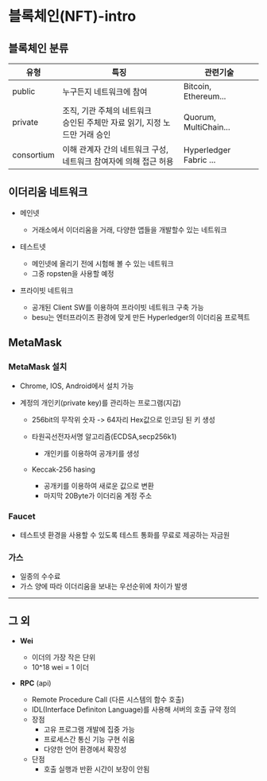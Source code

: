 # 블록체인(NFT)-intro

## 블록체인 분류

| 유형       | 특징                                                         | 관련기술               |
| ---------- | ------------------------------------------------------------ | ---------------------- |
| public     | 누구든지 네트워크에 참여                                     | Bitcoin, Ethereum...   |
| private    | 조직, 기관 주체의 네트워크<br />승인된 주체만 자료 읽기, 지정 노드만 거래 승인 | Quorum, MultiChain...  |
| consortium | 이해 관계자 간의 네트워크 구성,<br />네트워크 참여자에 의해 접근 허용 | Hyperledger Fabric ... |



## 이더리움 네트워크

- 메인넷
  - 거래소에서 이더리움을 거래, 다양한 앱들을 개발할수 있는 네트워크
- 테스트넷
  - 메인넷에 올리기 전에 시험해 볼 수 있는 네트워크
  - 그중 ropsten을 사용할 예정

- 프라이빗 네트워크
  - 공개된 Client SW를 이용하여 프라이빗 네트워크 구축 가능
  - besu는 엔터프라이즈 환경에 맞게 만든 Hyperledger의 이더리움 프로젝트



## MetaMask

### MetaMask 설치

- Chrome, IOS, Android에서 설치 가능

- 계정의 개인키(private key)를 관리하는 프로그램(지갑)

  - 256bit의 무작위 숫자 -> 64자리 Hex값으로 인코딩 된 키 생성

  - 타원곡선전자서명 알고리즘(ECDSA,secp256k1)

    - 개인키를 이용하여 공개키를 생성

  - Keccak-256 hasing

    - 공개키를 이용하여 새로운 값으로 변환
    - 마지막 20Byte가 이더리움 계정 주소

    

### Faucet

- 테스트넷 환경을 사용할 수 있도록 테스트 통화를 무료로 제공하는 자금원

### 가스

- 일종의 수수료
- 가스 양에 따라 이더리움을 보내는 우선순위에 차이가 발생

---

## 그 외

- **Wei** 
  - 이더의 가장 작은 단위
  - 10^18 wei = 1 이더

- **RPC** (api)
  - Remote Procedure Call (다른 시스템의 함수 호출)
  - IDL(Interface Definiton Language)를 사용해 서버의 호출 규약 정의
  - 장점
    - 고유 프로그램 개발에 집중 가능
    - 프로세스간 통신 기능 구현 쉬움
    - 다양한 언어 환경에서 확장성
  - 단점
    - 호출 실행과 반환 시간이 보장이 안됨